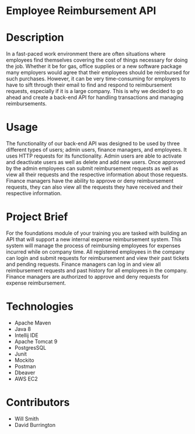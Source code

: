 # Employee Reimbursement API

# Description
In a fast-paced work environment there are often situations 
where employees find themselves covering the cost of things 
necessary for doing the job. Whether it be for gas, office supplies
or a new software package many employers would agree that their employees 
should be reimbursed for such purchases. However, it can be 
very time-consuming for employers to have to sift through their email to find
and respond to reimbursement requests, especially if it is a large company.
This is why we decided to go ahead and create a back-end API for handling 
transactions and managing reimbursements.

# Usage
The functionality of our back-end API was designed to be used by three different
types of users; admin users, finance managers, and employees. It uses HTTP requests 
for its functionality. Admin users are able to activate and deactivate users as well
as delete and add new users. Once approved by the admin employees can submit 
reimbursement requests as well as view all their requests and the respective information
about those requests. Finance managers have the ability to approve or deny reimbursement
requests, they can also view all the requests they have received and their respective
information.

# Project Brief
For the foundations module of your training you are tasked with building an API that will 
support a new internal expense reimbursement system. This system will manage the process 
of reimbursing employees for expenses incurred while on company time. All registered 
employees in the company can login and submit requests for reimbursement and view their 
past tickets and pending requests. Finance managers can log in and view all reimbursement 
requests and past history for all employees in the company. Finance managers are authorized 
to approve and deny requests for expense reimbursement.

# Technologies
+ Apache Maven
+ Java 8
+ Intellij IDE
+ Apache Tomcat 9
+ PostgresSQL
+ Junit
+ Mockito
+ Postman
+ Dbeaver
+ AWS EC2

# Contributors
+ Will Smith
+ David Burrington